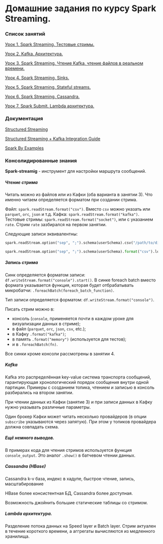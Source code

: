 # Домашние задания по курсу Spark Streaming.

### Список занятий


[Урок 1. Spark Streaming. Тестовые стримы.](/les_1/hw.md)

[Урок 2. Kafka. Архитектура.](/les_2/hw.md) 

[Урок 3. Spark Streaming. Чтение Kafka, чтение файлов в реальном времени.](/les_3/hw.md)

[Урок 4. Spark Streaming. Sinks.](/les_4/hw.md)

[Урок 5. Spark Streaming. Stateful streams.](/les_5/hw.md)

[Урок 6. Spark Streaming. Cassandra.](/les_6/hw.md)

[Урок 7. Spark Submit. Lambda архитектура.](/les_7/hw.md)

### Документация

[Structured Streaming](https://spark.apache.org/docs/latest/structured-streaming-programming-guide.html)

[Structured Streaming + Kafka Integration Guide](https://spark.apache.org/docs/latest/structured-streaming-kafka-integration.html)

[Spark By Examples](https://sparkbyexamples.com)

### Консолидированные знания

**Spark-streamig** - инструмент для настройки маршрута сообщений. 

##### Чтение стрима

Читать можно из файлов или из Кафки (оба варианта в занятии 3). Что именно читаем определяется форматом при создании стрима. 
 
Файл: `spark.readStream.format("csv")`. Вместо `csv` можно указать  или `parquet`, `orc`, `json` и т.д.
Кафка: `spark.readStream.format("kafka")`.
Тестовые стримы: `spark.readStream.format("socket")`, или с указанием `rate`. Стрим `rate` зазбирался на первом занятии.

Следующие записи эквивалентны:

```python
spark.readStream.option("sep", ";").schema(userSchema).csv("/path/to/directory")
```

```python
spark.readStream.option("sep", ";").schema(userSchema).format("csv").load("/path/to/directory")
```

##### Запись стрима

Синк определяется форматом записи: `df.writeStream.format("console").start()`.
В синке foreach batch вместо формата указывается функция, которая будет отбрабатывать микробатчи: `.foreachBatch(foreach_batch_function)`.

Тип записи определяется форматом: `df.writeStream.format("console")`. 

Писать стрим можно в:
 - консоль (`console`, применяется почти в каждом уроке для визуализации данных в стриме);
 - в файл (`parquet`, `orc`, `json`, `csv`, etc.);
 - в Кафку `.format("kafka")`;
 - в память `.format("memory")` (используется для тестов);
 - и в `.foreachBatch(fn)`.
  
Все синки кроме консоли рассмотрены в занятии 4. 

##### Kafka

Kafka это распределённая key-value система транспорта сообщений, гарантирующая хронологический порядок сообщения внутри одной партиции. Примеры с созданием топика, чтением и записью в консоль разбирались на втором занятии. 

При чтении данных из Кафки (занятие 3) и при записи данных в Кафку нужно указывать различные параметры.

Один брокер Кафки может читать несколько провайдеров (в опции `subscribe` указываются через запятую). При этом у топиков провайдера должна совпадать схема.


##### Ещё немного выводов.

В примерах кода для чтения стримов используется функция `console_output`. Это аналог `.show()` в батчевом чтении данных. 

##### Cassandra (HBase)

Cassandra k-v база,
индекс в хадупе,
быстрое чтение, запись,
масштабирование 

HBase более консистентная БД, Cassandra более доступная.

Возможность джойнить большие статические таблицы со стримом.


##### Lambda архитектура. 
Разделение потока данных на Speed layer и Batch layer. Стрим актуален в течение короткого времени, а аггрегаты вычисляются из медленного хранилища. 